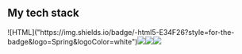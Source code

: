 <h2>My tech stack</h2>
![HTML]("https://img.shields.io/badge/-html5-E34F26?style=for-the-badge&logo=Spring&logoColor=white")<img src="https://img.shields.io/badge/-css3-1572B6?style=for-the-badge&logo=Spring&logoColor=white"><img src="https://img.shields.io/badge/-javascript-F7DF1E?style=for-the-badge&logo=Spring&logoColor=white"><img src="https://img.shields.io/badge/-react-61DAFB?style=for-the-badge&logo=Spring&logoColor=white">

